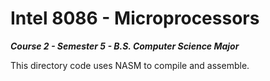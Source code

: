 # Intel 8086 - Microprocessors

**_Course 2 - Semester 5 - B.S. Computer Science Major_**

This directory code uses NASM to compile and assemble.